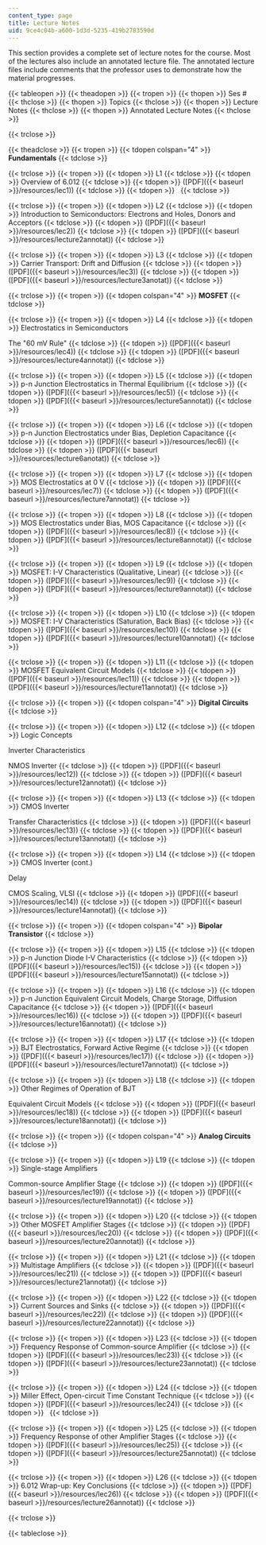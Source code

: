 ```yaml
---
content_type: page
title: Lecture Notes
uid: 9ce4c04b-a600-1d3d-5235-419b2783590d
---
```


This section provides a complete set of lecture notes for the course. Most of the lectures also include an annotated lecture file. The annotated lecture files include comments that the professor uses to demonstrate how the material progresses.

{{< tableopen >}}
{{< theadopen >}}
{{< tropen >}}
{{< thopen >}}
Ses #
{{< thclose >}}
{{< thopen >}}
Topics
{{< thclose >}}
{{< thopen >}}
Lecture Notes
{{< thclose >}}
{{< thopen >}}
Annotated Lecture Notes
{{< thclose >}}

{{< trclose >}}

{{< theadclose >}}
{{< tropen >}}
{{< tdopen colspan="4" >}}
**Fundamentals**
{{< tdclose >}}

{{< trclose >}}
{{< tropen >}}
{{< tdopen >}}
L1
{{< tdclose >}}
{{< tdopen >}}
Overview of 6.012
{{< tdclose >}}
{{< tdopen >}}
([PDF]({{< baseurl >}}/resources/lec1))
{{< tdclose >}}
{{< tdopen >}}
 
{{< tdclose >}}

{{< trclose >}}
{{< tropen >}}
{{< tdopen >}}
L2
{{< tdclose >}}
{{< tdopen >}}
Introduction to Semiconductors: Electrons and Holes, Donors and Acceptors
{{< tdclose >}}
{{< tdopen >}}
([PDF]({{< baseurl >}}/resources/lec2))
{{< tdclose >}}
{{< tdopen >}}
([PDF]({{< baseurl >}}/resources/lecture2annotat))
{{< tdclose >}}

{{< trclose >}}
{{< tropen >}}
{{< tdopen >}}
L3
{{< tdclose >}}
{{< tdopen >}}
Carrier Transport: Drift and Diffusion
{{< tdclose >}}
{{< tdopen >}}
([PDF]({{< baseurl >}}/resources/lec3))
{{< tdclose >}}
{{< tdopen >}}
([PDF]({{< baseurl >}}/resources/lecture3anotat))
{{< tdclose >}}

{{< trclose >}}
{{< tropen >}}
{{< tdopen colspan="4" >}}
**MOSFET**
{{< tdclose >}}

{{< trclose >}}
{{< tropen >}}
{{< tdopen >}}
L4
{{< tdclose >}}
{{< tdopen >}}
Electrostatics in Semiconductors  
  
The "60 mV Rule"
{{< tdclose >}}
{{< tdopen >}}
([PDF]({{< baseurl >}}/resources/lec4))
{{< tdclose >}}
{{< tdopen >}}
([PDF]({{< baseurl >}}/resources/lecture4annotat))
{{< tdclose >}}

{{< trclose >}}
{{< tropen >}}
{{< tdopen >}}
L5
{{< tdclose >}}
{{< tdopen >}}
p-n Junction Electrostatics in Thermal Equilibrium
{{< tdclose >}}
{{< tdopen >}}
([PDF]({{< baseurl >}}/resources/lec5))
{{< tdclose >}}
{{< tdopen >}}
([PDF]({{< baseurl >}}/resources/lecture5annotat))
{{< tdclose >}}

{{< trclose >}}
{{< tropen >}}
{{< tdopen >}}
L6
{{< tdclose >}}
{{< tdopen >}}
p-n Junction Electrostatics under Bias, Depletion Capacitance
{{< tdclose >}}
{{< tdopen >}}
([PDF]({{< baseurl >}}/resources/lec6))
{{< tdclose >}}
{{< tdopen >}}
([PDF]({{< baseurl >}}/resources/lecture6anotat))
{{< tdclose >}}

{{< trclose >}}
{{< tropen >}}
{{< tdopen >}}
L7
{{< tdclose >}}
{{< tdopen >}}
MOS Electrostatics at 0 V
{{< tdclose >}}
{{< tdopen >}}
([PDF]({{< baseurl >}}/resources/lec7))
{{< tdclose >}}
{{< tdopen >}}
([PDF]({{< baseurl >}}/resources/lecture7annotat))
{{< tdclose >}}

{{< trclose >}}
{{< tropen >}}
{{< tdopen >}}
L8
{{< tdclose >}}
{{< tdopen >}}
MOS Electrostatics under Bias, MOS Capacitance
{{< tdclose >}}
{{< tdopen >}}
([PDF]({{< baseurl >}}/resources/lec8))
{{< tdclose >}}
{{< tdopen >}}
([PDF]({{< baseurl >}}/resources/lecture8annotat))
{{< tdclose >}}

{{< trclose >}}
{{< tropen >}}
{{< tdopen >}}
L9
{{< tdclose >}}
{{< tdopen >}}
MOSFET: I-V Characteristics (Qualitative, Linear)
{{< tdclose >}}
{{< tdopen >}}
([PDF]({{< baseurl >}}/resources/lec9))
{{< tdclose >}}
{{< tdopen >}}
([PDF]({{< baseurl >}}/resources/lecture9annotat))
{{< tdclose >}}

{{< trclose >}}
{{< tropen >}}
{{< tdopen >}}
L10
{{< tdclose >}}
{{< tdopen >}}
MOSFET: I-V Characteristics (Saturation, Back Bias)
{{< tdclose >}}
{{< tdopen >}}
([PDF]({{< baseurl >}}/resources/lec10))
{{< tdclose >}}
{{< tdopen >}}
([PDF]({{< baseurl >}}/resources/lecture10annotat))
{{< tdclose >}}

{{< trclose >}}
{{< tropen >}}
{{< tdopen >}}
L11
{{< tdclose >}}
{{< tdopen >}}
MOSFET Equivalent Circuit Models
{{< tdclose >}}
{{< tdopen >}}
([PDF]({{< baseurl >}}/resources/lec11))
{{< tdclose >}}
{{< tdopen >}}
([PDF]({{< baseurl >}}/resources/lecture11annotat))
{{< tdclose >}}

{{< trclose >}}
{{< tropen >}}
{{< tdopen colspan="4" >}}
**Digital Circuits**
{{< tdclose >}}

{{< trclose >}}
{{< tropen >}}
{{< tdopen >}}
L12
{{< tdclose >}}
{{< tdopen >}}
Logic Concepts  
  
Inverter Characteristics  
  
NMOS Inverter
{{< tdclose >}}
{{< tdopen >}}
([PDF]({{< baseurl >}}/resources/lec12))
{{< tdclose >}}
{{< tdopen >}}
([PDF]({{< baseurl >}}/resources/lecture12annotat))
{{< tdclose >}}

{{< trclose >}}
{{< tropen >}}
{{< tdopen >}}
L13
{{< tdclose >}}
{{< tdopen >}}
CMOS Inverter  
  
Transfer Characteristics
{{< tdclose >}}
{{< tdopen >}}
([PDF]({{< baseurl >}}/resources/lec13))
{{< tdclose >}}
{{< tdopen >}}
([PDF]({{< baseurl >}}/resources/lecture13annotat))
{{< tdclose >}}

{{< trclose >}}
{{< tropen >}}
{{< tdopen >}}
L14
{{< tdclose >}}
{{< tdopen >}}
CMOS Inverter (cont.)  
  
Delay  
  
CMOS Scaling, VLSI
{{< tdclose >}}
{{< tdopen >}}
([PDF]({{< baseurl >}}/resources/lec14))
{{< tdclose >}}
{{< tdopen >}}
([PDF]({{< baseurl >}}/resources/lecture14annotat))
{{< tdclose >}}

{{< trclose >}}
{{< tropen >}}
{{< tdopen colspan="4" >}}
**Bipolar Transistor**
{{< tdclose >}}

{{< trclose >}}
{{< tropen >}}
{{< tdopen >}}
L15
{{< tdclose >}}
{{< tdopen >}}
p-n Junction Diode I-V Characteristics
{{< tdclose >}}
{{< tdopen >}}
([PDF]({{< baseurl >}}/resources/lec15))
{{< tdclose >}}
{{< tdopen >}}
([PDF]({{< baseurl >}}/resources/lecture15annotat))
{{< tdclose >}}

{{< trclose >}}
{{< tropen >}}
{{< tdopen >}}
L16
{{< tdclose >}}
{{< tdopen >}}
p-n Junction Equivalent Circuit Models, Charge Storage, Diffusion Capacitance
{{< tdclose >}}
{{< tdopen >}}
([PDF]({{< baseurl >}}/resources/lec16))
{{< tdclose >}}
{{< tdopen >}}
([PDF]({{< baseurl >}}/resources/lecture16annotat))
{{< tdclose >}}

{{< trclose >}}
{{< tropen >}}
{{< tdopen >}}
L17
{{< tdclose >}}
{{< tdopen >}}
BJT Electrostatics, Forward Active Regime
{{< tdclose >}}
{{< tdopen >}}
([PDF]({{< baseurl >}}/resources/lec17))
{{< tdclose >}}
{{< tdopen >}}
([PDF]({{< baseurl >}}/resources/lecture17annotat))
{{< tdclose >}}

{{< trclose >}}
{{< tropen >}}
{{< tdopen >}}
L18
{{< tdclose >}}
{{< tdopen >}}
Other Regimes of Operation of BJT  
  
Equivalent Circuit Models
{{< tdclose >}}
{{< tdopen >}}
([PDF]({{< baseurl >}}/resources/lec18))
{{< tdclose >}}
{{< tdopen >}}
([PDF]({{< baseurl >}}/resources/lecture18annotat))
{{< tdclose >}}

{{< trclose >}}
{{< tropen >}}
{{< tdopen colspan="4" >}}
**Analog Circuits**
{{< tdclose >}}

{{< trclose >}}
{{< tropen >}}
{{< tdopen >}}
L19
{{< tdclose >}}
{{< tdopen >}}
Single-stage Amplifiers  
  
Common-source Amplifier Stage
{{< tdclose >}}
{{< tdopen >}}
([PDF]({{< baseurl >}}/resources/lec19))
{{< tdclose >}}
{{< tdopen >}}
([PDF]({{< baseurl >}}/resources/lecture19annotat))
{{< tdclose >}}

{{< trclose >}}
{{< tropen >}}
{{< tdopen >}}
L20
{{< tdclose >}}
{{< tdopen >}}
Other MOSFET Amplifier Stages
{{< tdclose >}}
{{< tdopen >}}
([PDF]({{< baseurl >}}/resources/lec20))
{{< tdclose >}}
{{< tdopen >}}
([PDF]({{< baseurl >}}/resources/lecture20annotat))
{{< tdclose >}}

{{< trclose >}}
{{< tropen >}}
{{< tdopen >}}
L21
{{< tdclose >}}
{{< tdopen >}}
Multistage Amplifiers
{{< tdclose >}}
{{< tdopen >}}
([PDF]({{< baseurl >}}/resources/lec21))
{{< tdclose >}}
{{< tdopen >}}
([PDF]({{< baseurl >}}/resources/lecture21annotat))
{{< tdclose >}}

{{< trclose >}}
{{< tropen >}}
{{< tdopen >}}
L22
{{< tdclose >}}
{{< tdopen >}}
Current Sources and Sinks
{{< tdclose >}}
{{< tdopen >}}
([PDF]({{< baseurl >}}/resources/lec22))
{{< tdclose >}}
{{< tdopen >}}
([PDF]({{< baseurl >}}/resources/lecture22annotat))
{{< tdclose >}}

{{< trclose >}}
{{< tropen >}}
{{< tdopen >}}
L23
{{< tdclose >}}
{{< tdopen >}}
Frequency Response of Common-source Amplifier
{{< tdclose >}}
{{< tdopen >}}
([PDF]({{< baseurl >}}/resources/lec23))
{{< tdclose >}}
{{< tdopen >}}
([PDF]({{< baseurl >}}/resources/lecture23annotat))
{{< tdclose >}}

{{< trclose >}}
{{< tropen >}}
{{< tdopen >}}
L24
{{< tdclose >}}
{{< tdopen >}}
Miller Effect, Open-circuit Time Constant Technique
{{< tdclose >}}
{{< tdopen >}}
([PDF]({{< baseurl >}}/resources/lec24))
{{< tdclose >}}
{{< tdopen >}}
 
{{< tdclose >}}

{{< trclose >}}
{{< tropen >}}
{{< tdopen >}}
L25
{{< tdclose >}}
{{< tdopen >}}
Frequency Response of other Amplifier Stages
{{< tdclose >}}
{{< tdopen >}}
([PDF]({{< baseurl >}}/resources/lec25))
{{< tdclose >}}
{{< tdopen >}}
([PDF]({{< baseurl >}}/resources/lecture25annotat))
{{< tdclose >}}

{{< trclose >}}
{{< tropen >}}
{{< tdopen >}}
L26
{{< tdclose >}}
{{< tdopen >}}
6.012 Wrap-up: Key Conclusions
{{< tdclose >}}
{{< tdopen >}}
([PDF]({{< baseurl >}}/resources/lec26))
{{< tdclose >}}
{{< tdopen >}}
([PDF]({{< baseurl >}}/resources/lecture26annotat))
{{< tdclose >}}

{{< trclose >}}

{{< tableclose >}}